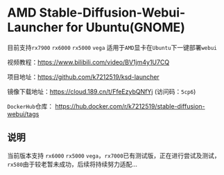 # AMD Stable-Diffusion-Webui-Launcher for Ubuntu(GNOME) 
目前支持`rx7900` `rx6000` `rx5000` `vega`
适用于`AMD`显卡在`Ubuntu`下一键部署`webui` 

视频教程：https://www.bilibili.com/video/BV1jm4y1U7CQ

项目地址：https://github.com/k7212519/ksd-launcher

镜像下载地址：https://cloud.189.cn/t/FfeEzybQNfYj (访问码：`5cp6`) 

`DockerHub`仓库： https://hub.docker.com/r/k7212519/stable-diffusion-webui/tags 

## 说明 
当前版本支持 `rx6000` `rx5000` `vega`，`rx7000`已有测试版，正在进行尝试及测试，`rx580`由于较老暂未成功，后续将持续努力适配...
